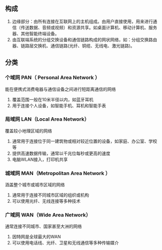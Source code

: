 ## 构成
1. 边缘部分：由所有连接在互联网上的主机组成。由用户直接使用，用来进行通信（传送数据、音频或视频）和资源共享。如桌面计算机、移动计算机、服务器、其他智能终端设备。
2. 由互联端系统的分组交换设备和通信链路构成的网状网络，如：分组交换路由器、链路层交换机、通信链路(光纤、铜缆、无线电、激光链路)。
## 分类
### 个域网 PAN（ Personal Area Network ）
能在便携式消费电器与通信设备之间进行短距离通信的网络
1. 覆盖范围一般在10米半径以内，如蓝牙耳机
2. 用于连接个人设备，如智能手机、耳机和智能手表
### 局域网 LAN（Local Area Network）
覆盖较小地理区域的网络
1. 通常用于连接位于同一建筑物或相对较近位置的设备，如家庭、办公室、学校等
2. 提供高速数据传输，通常以千兆位每秒或更高的速度
3. 电脑WLAN接入，打印机共享
### 城域网 MAN（Metropolitan Area Network ）
涵盖整个城市或城市区域的网络
1. 通常用于连接不同城市区域的组织或机构
2. 可以使用光纤、无线连接等多种技术
### 广域网 WAN（Wide Area Network）
通常连接不同城市、国家甚至大洲的网络
1. 因特网是全球最大的WAN
2. 可以使用电话线、光纤、卫星和无线通信等多种传输媒介